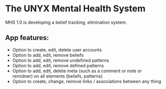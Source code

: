 # The UNYX Mental Health System

MHS 1.0 is developing a belief tracking, elimination system.

## App features:
- Option to create, edit, delete user accounts
- Option to add, edit, remove beliefs
- Option to add, edit, remove undefined patterns
- Option to add, edit, remove defined patterns
- Option to add, edit, delete meta (such as a comment or note or remidner) on all elements (beliefs, patterns)
- Option to create, change, remove links / associations between any thing




